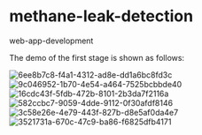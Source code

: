 # methane-leak-detection
web-app-development

The demo of the first stage is shown as follows:  

![6ee8b7c8-f4a1-4312-ad8e-dd1a6bc8fd3c](https://github.com/SJinji/methane-leak-detection/assets/103330181/a587004b-da5b-4261-8921-a36d6f4792ab)
![9c046952-1b70-4e54-a464-7525bcbbde40](https://github.com/SJinji/methane-leak-detection/assets/103330181/8c08f43b-a74c-480b-ae7e-3acc738f01cd)
![16cdc43f-5fdb-472b-8101-2b3da7f2116a](https://github.com/SJinji/methane-leak-detection/assets/103330181/e062e5ac-b843-42cf-984f-0c3d03d4c1a3)
![582ccbc7-9059-4dde-9112-0f30afdf8146](https://github.com/SJinji/methane-leak-detection/assets/103330181/1feabea8-1733-44c5-afef-3f6116990443)
![3c58e26e-4e79-443f-827b-d8e5af0da4e7](https://github.com/SJinji/methane-leak-detection/assets/103330181/8a844a34-13dd-4b48-bc04-4373ff1aff06)
![3521731a-670c-47c9-ba86-f6825dfb4171](https://github.com/SJinji/methane-leak-detection/assets/103330181/34bf76a0-33fd-4467-8d17-63e5040c6775)
